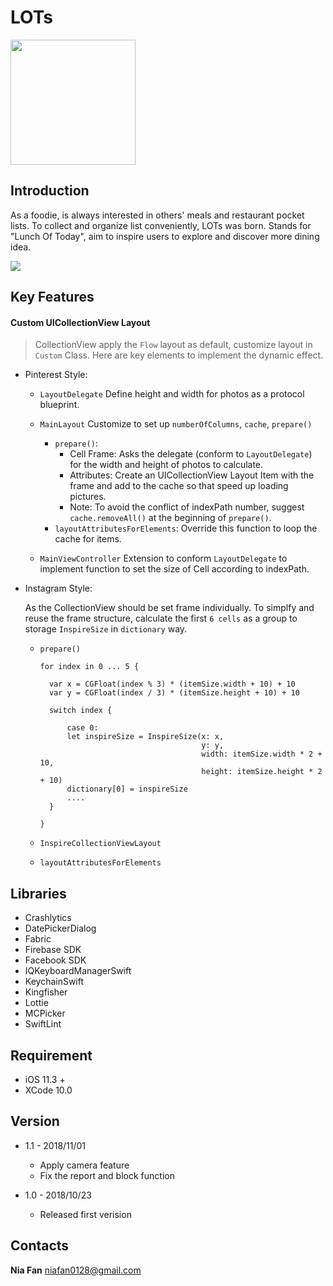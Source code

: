 # LOTs

<a href="https://itunes.apple.com/us/app/lots/id1439182743?l=zh&ls=1&mt=8"><img src="https://imgurl.org/temp/1811/79e15d026616cee0.png" width="200"></a>

## Introduction

As a foodie, is always interested in others' meals and restaurant pocket lists.
To collect and organize list conveniently, LOTs was born.
Stands for "Lunch Of Today", aim to inspire users to explore and discover more dining idea.

![](https://imgurl.org/temp/1811/ce3b415c34945c0f.png)


## Key Features

<!-- * Custom UICollection Layout
* Animation / Transition
* Custom Camera
* Notification Update -->

#### Custom UICollectionView Layout
> CollectionView apply the `Flow` layout as default, customize layout in `Custom` Class.
Here are key elements to implement the dynamic effect.

  * Pinterest Style:

    * `LayoutDelegate` Define height and width for photos as a protocol blueprint.

    * `MainLayout` Customize to set up `numberOfColumns`, `cache`, `prepare()`
      * `prepare()`:
         * Cell Frame: Asks the delegate (conform to `LayoutDelegate`) for the width and height of photos to calculate.
         * Attributes: Create an UICollectionView Layout Item with the frame and add to the cache so that speed up loading pictures.
         * Note: To avoid the conflict of indexPath number, suggest `cache.removeAll()` at the beginning of `prepare()`.
      * `layoutAttributesForElements`: Override this function to loop the cache for items.

    * `MainViewController` Extension to conform `LayoutDelegate` to implement function to set the size of Cell according to indexPath.


* Instagram Style:

  As the CollectionView should be set frame individually. To simplfy and reuse the frame structure, calculate the first `6 cells` as a group to storage `InspireSize` in `dictionary` way.

  * `prepare()`

      ```
      for index in 0 ... 5 {

        var x = CGFloat(index % 3) * (itemSize.width + 10) + 10
        var y = CGFloat(index / 3) * (itemSize.height + 10) + 10

        switch index {

            case 0:
            let inspireSize = InspireSize(x: x,
                                          y: y,
                                          width: itemSize.width * 2 + 10,
                                          height: itemSize.height * 2 + 10)
            dictionary[0] = inspireSize
            ....
        }

      }
      ```

  * `InspireCollectionViewLayout`
  * `layoutAttributesForElements`


## Libraries

* Crashlytics
* DatePickerDialog
* Fabric
* Firebase SDK
* Facebook SDK
* IQKeyboardManagerSwift
* KeychainSwift
* Kingfisher
* Lottie
* MCPicker
* SwiftLint

## Requirement

* iOS 11.3 +
* XCode 10.0

## Version

* 1.1 - 2018/11/01
  * Apply camera feature
  * Fix the report and block function


* 1.0 - 2018/10/23
  * Released first verision


## Contacts
**Nia Fan**
niafan0128@gmail.com
